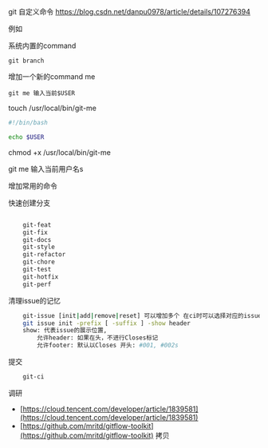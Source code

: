 git 自定义命令
https://blog.csdn.net/danpu0978/article/details/107276394

例如

系统内置的command
```
git branch
```

增加一个新的command me
```
git me 输入当前$USER
```

touch /usr/local/bin/git-me
```sh
#!/bin/bash

echo $USER
```

chmod +x /usr/local/bin/git-me 

git me 输入当前用户名s


增加常用的命令

快速创建分支
```bash

    git-feat
    git-fix
    git-docs
    git-style 
    git-refactor
    git-chore
    git-test
    git-hotfix
    git-perf
```
清理issue的记忆
```bash
    git-issue [init|add|remove|reset] 可以增加多个 在ci时可以选择对应的issue
    git issue init -prefix [ -suffix ] -show header
    show: 代表issue的展示位置, 
        允许header: 如果在头，不进行Closes标记
        允许footer: 默认以Closes 开头: #001, #002s
```
提交
```bash
    git-ci
```

调研
* [https://cloud.tencent.com/developer/article/1839581](https://cloud.tencent.com/developer/article/1839581)
* [https://github.com/mritd/gitflow-toolkit](https://github.com/mritd/gitflow-toolkit) 拷贝